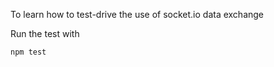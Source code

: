 To learn how to test-drive the use of socket.io data exchange

Run the test with
```sh
npm test
```
